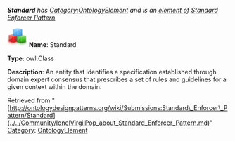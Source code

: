 ___Standard__ has [Category:OntologyElement](../../Category/OntologyElement.md "Category:OntologyElement") and is an [element of](../../Property/ElementOf.md "Property:ElementOf") [Standard Enforcer Pattern](../../Submissions/Standard_Enforcer_Pattern.md "Submissions:Standard Enforcer Pattern")_


  




[![Class](../../images/thumb/2/27/Class.gif/45px-Class.gif)](../../Image/Class.gif.md "Class")
__Name__: Standard 


__Type:__ owl:Class 


__Description__: An entity that identifies a specification established through domain expert consensus that prescribes a set of rules and guidelines for a given context within the domain. 





Retrieved from "[http://ontologydesignpatterns.org/wiki/Submissions:Standard\_Enforcer\_Pattern/Standard](../../Community/IonelVirgilPop_about_Standard_Enforcer_Pattern.md)"
 [Category](http://ontologydesignpatterns.org/wiki/Special:Categories "Special:Categories"): [OntologyElement](../../Category/OntologyElement.md "Category:OntologyElement")